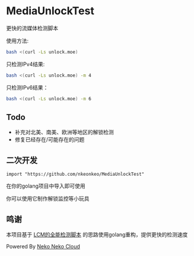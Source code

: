 # MediaUnlockTest

更快的流媒体检测脚本

使用方法: 

```bash
bash <(curl -Ls unlock.moe)
```

只检测IPv4结果:

```bash
bash <(curl -Ls unlock.moe) -m 4
```

只检测IPv6结果：

```bash
bash <(curl -Ls unlock.moe) -m 6
```

## Todo

- 补充对北美、南美、欧洲等地区的解锁检测
- 修复已经存在/可能存在的问题

## 二次开发

```golang
import "https://github.com/nkeonkeo/MediaUnlockTest"
```

在你的golang项目中导入即可使用

你可以使用它制作解锁监控等小玩具

## 鸣谢

本项目基于 [LCM的全能检测脚本](https://github.com/lmc999/RegionRestrictionCheck) 的思路使用golang重构，提供更快的检测速度

Powered By [Neko Neko Cloud](https://nekoneko.cloud)